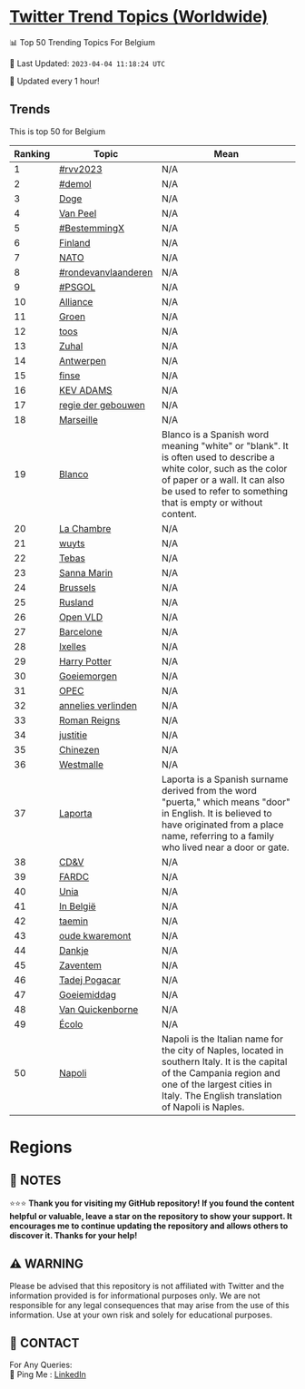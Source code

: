 [Twitter Trend Topics (Worldwide)](https://github.com/ErcinDedeoglu/Twitter-Trend-Topics)
==========


📊 Top 50 Trending Topics For Belgium

📆 Last Updated: `2023-04-04 11:18:24 UTC`

🔧 Updated every 1 hour!


## Trends

This is top 50 for Belgium

| Ranking | Topic | Mean |
| ------- | ------------ | ------------ |
| 1 | [#rvv2023](http://twitter.com/search?q=%23rvv2023) | N/A |
| 2 | [#demol](http://twitter.com/search?q=%23demol) | N/A |
| 3 | [Doge](http://twitter.com/search?q=Doge) | N/A |
| 4 | [Van Peel](http://twitter.com/search?q=Van+Peel) | N/A |
| 5 | [#BestemmingX](http://twitter.com/search?q=%23BestemmingX) | N/A |
| 6 | [Finland](http://twitter.com/search?q=Finland) | N/A |
| 7 | [NATO](http://twitter.com/search?q=NATO) | N/A |
| 8 | [#rondevanvlaanderen](http://twitter.com/search?q=%23rondevanvlaanderen) | N/A |
| 9 | [#PSGOL](http://twitter.com/search?q=%23PSGOL) | N/A |
| 10 | [Alliance](http://twitter.com/search?q=Alliance) | N/A |
| 11 | [Groen](http://twitter.com/search?q=Groen) | N/A |
| 12 | [toos](http://twitter.com/search?q=toos) | N/A |
| 13 | [Zuhal](http://twitter.com/search?q=Zuhal) | N/A |
| 14 | [Antwerpen](http://twitter.com/search?q=Antwerpen) | N/A |
| 15 | [finse](http://twitter.com/search?q=finse) | N/A |
| 16 | [KEV ADAMS](http://twitter.com/search?q=KEV+ADAMS) | N/A |
| 17 | [regie der gebouwen](http://twitter.com/search?q=regie+der+gebouwen) | N/A |
| 18 | [Marseille](http://twitter.com/search?q=Marseille) | N/A |
| 19 | [Blanco](http://twitter.com/search?q=Blanco) | Blanco is a Spanish word meaning "white" or "blank". It is often used to describe a white color, such as the color of paper or a wall. It can also be used to refer to something that is empty or without content. |
| 20 | [La Chambre](http://twitter.com/search?q=La+Chambre) | N/A |
| 21 | [wuyts](http://twitter.com/search?q=wuyts) | N/A |
| 22 | [Tebas](http://twitter.com/search?q=Tebas) | N/A |
| 23 | [Sanna Marin](http://twitter.com/search?q=Sanna+Marin) | N/A |
| 24 | [Brussels](http://twitter.com/search?q=Brussels) | N/A |
| 25 | [Rusland](http://twitter.com/search?q=Rusland) | N/A |
| 26 | [Open VLD](http://twitter.com/search?q=Open+VLD) | N/A |
| 27 | [Barcelone](http://twitter.com/search?q=Barcelone) | N/A |
| 28 | [Ixelles](http://twitter.com/search?q=Ixelles) | N/A |
| 29 | [Harry Potter](http://twitter.com/search?q=Harry+Potter) | N/A |
| 30 | [Goeiemorgen](http://twitter.com/search?q=Goeiemorgen) | N/A |
| 31 | [OPEC](http://twitter.com/search?q=OPEC) | N/A |
| 32 | [annelies verlinden](http://twitter.com/search?q=annelies+verlinden) | N/A |
| 33 | [Roman Reigns](http://twitter.com/search?q=Roman+Reigns) | N/A |
| 34 | [justitie](http://twitter.com/search?q=justitie) | N/A |
| 35 | [Chinezen](http://twitter.com/search?q=Chinezen) | N/A |
| 36 | [Westmalle](http://twitter.com/search?q=Westmalle) | N/A |
| 37 | [Laporta](http://twitter.com/search?q=Laporta) | Laporta is a Spanish surname derived from the word "puerta," which means "door" in English. It is believed to have originated from a place name, referring to a family who lived near a door or gate. |
| 38 | [CD&V](http://twitter.com/search?q=CD%26V) | N/A |
| 39 | [FARDC](http://twitter.com/search?q=FARDC) | N/A |
| 40 | [Unia](http://twitter.com/search?q=Unia) | N/A |
| 41 | [In België](http://twitter.com/search?q=In+Belgi%c3%ab) | N/A |
| 42 | [taemin](http://twitter.com/search?q=taemin) | N/A |
| 43 | [oude kwaremont](http://twitter.com/search?q=oude+kwaremont) | N/A |
| 44 | [Dankje](http://twitter.com/search?q=Dankje) | N/A |
| 45 | [Zaventem](http://twitter.com/search?q=Zaventem) | N/A |
| 46 | [Tadej Pogacar](http://twitter.com/search?q=Tadej+Pogacar) | N/A |
| 47 | [Goeiemiddag](http://twitter.com/search?q=Goeiemiddag) | N/A |
| 48 | [Van Quickenborne](http://twitter.com/search?q=Van+Quickenborne) | N/A |
| 49 | [Écolo](http://twitter.com/search?q=%c3%89colo) | N/A |
| 50 | [Napoli](http://twitter.com/search?q=Napoli) | Napoli is the Italian name for the city of Naples, located in southern Italy. It is the capital of the Campania region and one of the largest cities in Italy. The English translation of Napoli is Naples. |



# Regions




## 📝 NOTES

⭐⭐⭐ **Thank you for visiting my GitHub repository! If you found the content helpful or valuable, leave a star on the repository to show your support. It encourages me to continue updating the repository and allows others to discover it. Thanks for your help!**


## ⚠️ WARNING

Please be advised that this repository is not affiliated with Twitter and the information provided is for informational purposes only. We are not responsible for any legal consequences that may arise from the use of this information. Use at your own risk and solely for educational purposes.


## 📨 CONTACT

 For Any Queries:  
            🏓 Ping Me : [LinkedIn](https://www.linkedin.com/in/ercindedeoglu/)
